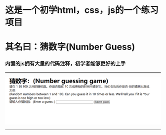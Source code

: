 # 这是一个初学html，css，js的一个练习项目
# 其名曰：猜数字(Number Guess)
### 内置的js拥有大量的代码注释，初学者能够更好的上手
***
![](image-1.png)
***
